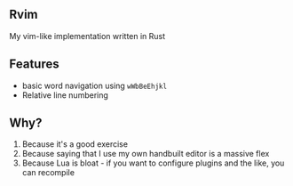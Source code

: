## Rvim

My vim-like implementation written in Rust

## Features

- basic word navigation using `wWbBeEhjkl`
- Relative line numbering

## Why?

1. Because it's a good exercise
2. Because saying that I use my own handbuilt editor is a massive flex
3. Because Lua is bloat - if you want to configure plugins and the like, you can recompile
